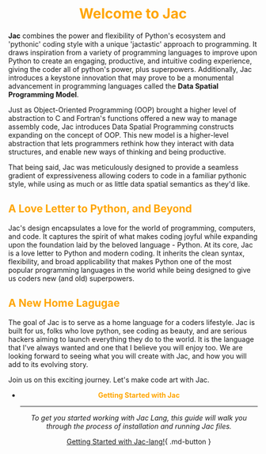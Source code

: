 <h1 style="color: orange; font-weight: bold; text-align: center;">Welcome to Jac</h1>

**Jac** combines the power and flexibility of Python's ecosystem and 'pythonic' coding style with a unique 'jactastic' approach to programming. It draws inspiration from a variety of programming languages to improve upon Python to create an engaging, productive, and intuitive coding experience, giving the coder all of python's power, plus superpowers. Additionally, Jac introduces a keystone innovation that may prove to be a monumental advancement in programming languages called the **Data Spatial Programming Model**.

Just as Object-Oriented Programming (OOP) brought a higher level of abstraction to C and Fortran's functions offered a new way to manage assembly code, Jac introduces Data Spatial Programming constructs expanding on the concept of OOP. This new model is a higher-level abstraction that lets programmers rethink how they interact with data structures, and enable new ways of thinking and being productive.

That being said, Jac was meticulously designed to provide a seamless gradient of expressiveness allowing coders to code in a familiar pythonic style, while using as much or as little data spatial semantics as they'd like.


## <span style="color: orange;">A Love Letter to Python, and Beyond</span>
Jac's design encapsulates a love for the world of programming, computers, and code. It captures the spirit of what makes coding joyful while expanding upon the foundation laid by the beloved language - Python. At its core, Jac is a love letter to Python and modern coding. It inherits the clean syntax, flexibility, and broad applicability that makes Python one of the most popular programming languages in the world while being designed to give us coders new (and old) superpowers.

## <span style="color: orange;">A New Home Lagugae</span>

The goal of Jac is to serve as a home language for a coders lifestyle. Jac is built for us, folks who love python, see coding as beauty, and are serious hackers aiming to launch everything they do to the world. It is the language that I've always wanted and one that I believe you will enjoy too. We are looking forward to seeing what you will create with Jac, and how you will add to its evolving story.

Join us on this exciting journey. Let's make code art with Jac.

<div class="grid cards" style="text-align: center; border: 2px;" markdown="1">

-   __<span style="color: orange;">**Getting Started with Jac**</span>__

    ---

    *To get you started working with Jac Lang, this guide will walk you through the process of installation and running Jac files.*

    [Getting Started with Jac-lang!](../start.md){ .md-button }
</div>
